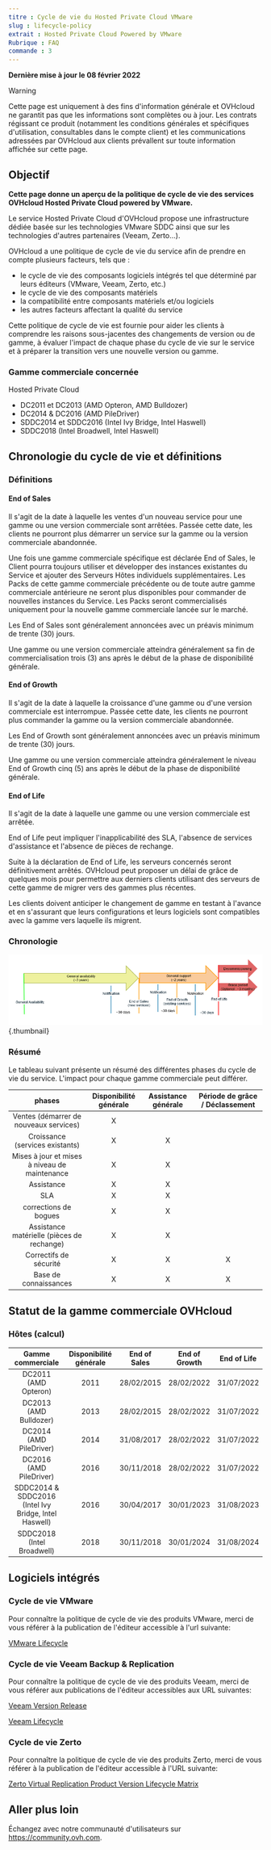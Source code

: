 ```yaml
---
titre : Cycle de vie du Hosted Private Cloud VMware
slug : lifecycle-policy
extrait : Hosted Private Cloud Powered by VMware
Rubrique : FAQ
commande : 3
---
```


**Dernière mise à jour le 08 février 2022**

> [!warning]
>
> Cette page est uniquement à des fins d'information générale et OVHcloud ne garantit pas que les informations sont complètes ou à jour. Les contrats régissant ce produit (notamment les conditions générales et spécifiques d'utilisation, consultables dans le compte client) et les communications adressées par OVHcloud aux clients prévallent sur toute information affichée sur cette page.
>

## Objectif

**Cette page donne un aperçu de la politique de cycle de vie des services OVHcloud Hosted Private Cloud powered by VMware.**

Le service Hosted Private Cloud d'OVHcloud propose une infrastructure dédiée basée sur les technologies VMware SDDC ainsi que sur les technologies d'autres partenaires (Veeam, Zerto...).

OVHcloud a une politique de cycle de vie du service afin de prendre en compte plusieurs facteurs, tels que :

* le cycle de vie des composants logiciels intégrés tel que déterminé par leurs éditeurs (VMware, Veeam, Zerto, etc.)
* le cycle de vie des composants matériels
* la compatibilité entre composants matériels et/ou logiciels
* les autres facteurs affectant la qualité du service

Cette politique de cycle de vie est fournie pour aider les clients à comprendre les raisons sous-jacentes des changements de version ou de gamme, à évaluer l'impact de chaque phase du cycle de vie sur le service et à préparer la transition vers une nouvelle version ou gamme.

### Gamme commerciale concernée

Hosted Private Cloud

* DC2011 et DC2013 (AMD Opteron, AMD Bulldozer)
* DC2014 & DC2016 (AMD PileDriver)
* SDDC2014 et SDDC2016 (Intel Ivy Bridge, Intel Haswell)
* SDDC2018 (Intel Broadwell, Intel Haswell)


## Chronologie du cycle de vie et définitions

### Définitions

#### End of Sales

Il s'agit de la date à laquelle les ventes d'un nouveau service pour une gamme ou une version commerciale sont arrêtées. Passée cette date, les clients ne pourront plus démarrer un service sur la gamme ou la version commerciale abandonnée.

Une fois une gamme commerciale spécifique est déclarée End of Sales, le Client pourra toujours utiliser et développer des instances existantes du Service et ajouter des Serveurs Hôtes individuels supplémentaires. Les Packs de cette gamme commerciale précédente ou de toute autre gamme commerciale antérieure ne seront plus disponibles pour commander de nouvelles instances du Service. Les Packs seront commercialisés uniquement pour la nouvelle gamme commerciale lancée sur le marché.

Les End of Sales sont généralement annoncées avec un préavis minimum de trente (30) jours.

Une gamme ou une version commerciale atteindra généralement sa fin de commercialisation trois (3) ans après le début de la phase de disponibilité générale.

#### End of Growth

Il s'agit de la date à laquelle la croissance d'une gamme ou d'une version commerciale est interrompue. Passée cette date, les clients ne pourront plus commander la gamme ou la version commerciale abandonnée.

Les End of Growth sont généralement annoncées avec un préavis minimum de trente (30) jours.

Une gamme ou une version commerciale atteindra généralement le niveau End of Growth cinq (5) ans après le début de la phase de disponibilité générale.

#### End of Life

Il s'agit de la date à laquelle une gamme ou une version commerciale est arrêtée.

End of Life peut impliquer l'inapplicabilité des SLA, l'absence de services d'assistance et l'absence de pièces de rechange.

Suite à la déclaration de End of Life, les serveurs concernés seront définitivement arrêtés. OVHcloud peut proposer un délai de grâce de quelques mois pour permettre aux derniers clients utilisant des serveurs de cette gamme de migrer vers des gammes plus récentes.

Les clients doivent anticiper le changement de gamme en testant à l'avance et en s'assurant que leurs configurations et leurs logiciels sont compatibles avec la gamme vers laquelle ils migrent.

### Chronologie

![Cycle de vie typique](images/01_lifecycle_pcc.png){.thumbnail}

### Résumé

Le tableau suivant présente un résumé des différentes phases du cycle de vie du service. L'impact pour chaque gamme commerciale peut différer.

| phases | Disponibilité générale | Assistance générale | Période de grâce / Déclassement |
|:-----:|:-----:|:-----:|:-----:|
| Ventes (démarrer de nouveaux services) | X | | |
| Croissance (services existants) | X | X | |
| Mises à jour et mises à niveau de maintenance | X | X | |
| Assistance | X | X | |
| SLA | X | X | |
| corrections de bogues | X | X | |
| Assistance matérielle (pièces de rechange) | X | X | |
| Correctifs de sécurité | X | X | X |
| Base de connaissances | X | X | X |



## Statut de la gamme commerciale OVHcloud

### Hôtes (calcul)

| Gamme commerciale | Disponibilité générale | End of Sales | End of Growth | End of Life |
|:-----:|:-----:|:-----:|:-----:|:-----:|
| DC2011 (AMD Opteron) | 2011 | 28/02/2015 | 28/02/2022 | 31/07/2022 |
| DC2013 (AMD Bulldozer) | 2013 | 28/02/2015 | 28/02/2022 | 31/07/2022 |
| DC2014 (AMD PileDriver) | 2014 | 31/08/2017 | 28/02/2022 | 31/07/2022 |
| DC2016 (AMD PileDriver) | 2016 | 30/11/2018 | 28/02/2022 | 31/07/2022 |
| SDDC2014 & SDDC2016 (Intel Ivy Bridge, Intel Haswell) | 2016 | 30/04/2017 | 30/01/2023 | 31/08/2023 |
| SDDC2018 (Intel Broadwell) | 2018 | 30/11/2018 | 30/01/2024 | 31/08/2024 |


## Logiciels intégrés

### Cycle de vie VMware

Pour connaître la politique de cycle de vie des produits VMware, merci de vous référer à la publication de l'éditeur accessible à l'url suivante:

[VMware Lifecycle](https://lifecycle.vmware.com/#/)

### Cycle de vie Veeam Backup & Replication

Pour connaître la politique de cycle de vie des produits Veeam, merci de vous référer aux publications de l'éditeur accessibles aux URL suivantes:

[Veeam Version Release](https://www.veeam.com/releasestatus_rn.pdf)

[Veeam Lifecycle](https://www.veeam.com/product-lifecycle.html)

### Cycle de vie Zerto

Pour connaître la politique de cycle de vie des produits Zerto, merci de vous référer à la publication de l'éditeur accessible à l'URL suivante:

[Zerto Virtual Replication Product Version Lifecycle Matrix](http://s3.amazonaws.com/zertodownload_docs/Latest/Zerto+Virtual+Replication+Product+Version+Lifecycle+Matrix.pdf)


## Aller plus loin

Échangez avec notre communauté d'utilisateurs sur <https://community.ovh.com>.
